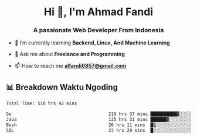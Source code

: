 <h1 align="center">Hi 👋, I'm Ahmad Fandi</h1>
<h3 align="center">A passionate Web Developer From Indonesia</h3>

- 🌱 I’m currently learning **Backend, Linux, And Machine Learning**

- 💬 Ask me about **Freelance and Programming**

- 📫 How to reach me **<alfandi0857@gmail.com>**


## 📊 Breakdown Waktu Ngoding

<!--START_SECTION:waka-->

```txt
Total Time: 510 hrs 42 mins

Go                                     219 hrs 37 mins ██████████▓░░░░░░░░░░░░░░   42.60 %
Java                                   135 hrs 31 mins ██████▓░░░░░░░░░░░░░░░░░░   26.29 %
Bash                                   26 hrs 11 mins  █▒░░░░░░░░░░░░░░░░░░░░░░░   05.08 %
SQL                                    23 hrs 29 mins  █░░░░░░░░░░░░░░░░░░░░░░░░   04.56 %
```

<!--END_SECTION:waka-->
